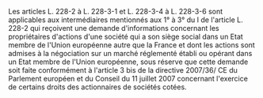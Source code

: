 Les articles L. 228-2 à L. 228-3-1 et L. 228-3-4 à L. 228-3-6 sont applicables aux intermédiaires mentionnés aux 1° à 3° du I de l'article L. 228-2 qui reçoivent une demande d'informations concernant les propriétaires d'actions d'une société qui a son siège social dans un Etat membre de l'Union européenne autre que la France et dont les actions sont admises à la négociation sur un marché réglementé établi ou opérant dans un Etat membre de l'Union européenne, sous réserve que cette demande soit faite conformément à l'article 3 bis de la directive 2007/36/ CE du Parlement européen et du Conseil du 11 juillet 2007 concernant l'exercice de certains droits des actionnaires de sociétés cotées.
